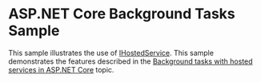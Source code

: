 # ASP.NET Core Background Tasks Sample

This sample illustrates the use of [IHostedService](/dotnet/api/microsoft.extensions.hosting.ihostedservice). This sample demonstrates the features described in the [Background tasks with hosted services in ASP.NET Core](../../../../hosted-services.md) topic.